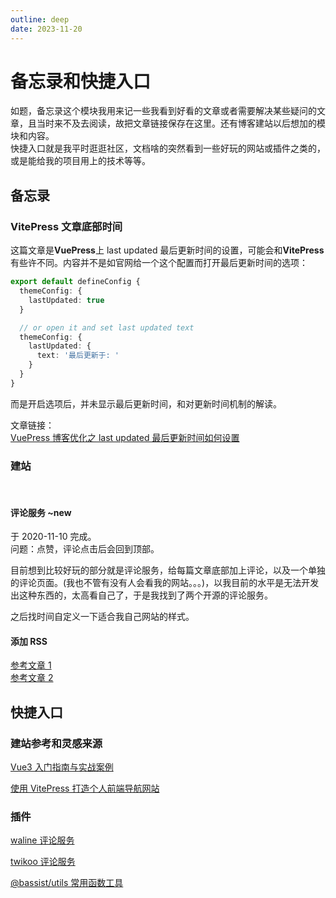 ```yaml
---
outline: deep
date: 2023-11-20
---
```


# 备忘录和快捷入口

如题，备忘录这个模块我用来记一些我看到好看的文章或者需要解决某些疑问的文章，且当时来不及去阅读，故把文章链接保存在这里。还有博客建站以后想加的模块和内容。  
快捷入口就是我平时逛逛社区，文档啥的突然看到一些好玩的网站或插件之类的，或是能给我的项目用上的技术等等。

## 备忘录

### VitePress 文章底部时间

这篇文章是**VuePress**上 last updated 最后更新时间的设置，可能会和**VitePress**有些许不同。内容并不是如官网给一个这个配置而打开最后更新时间的选项：

```ts
export default defineConfig {
  themeConfig: {
    lastUpdated: true
  }

  // or open it and set last updated text
  themeConfig: {
    lastUpdated: {
      text: '最后更新于: '
    }
  }
}
```

而是开启选项后，并未显示最后更新时间，和对更新时间机制的解读。

文章链接：  
[VuePress 博客优化之 last updated 最后更新时间如何设置](https://github.com/mqyqingfeng/Blog/issues/244)

### 建站

<br />

#### 评论服务 ~new

于 2020-11-10 完成。  
问题：点赞，评论点击后会回到顶部。

目前想到比较好玩的部分就是评论服务，给每篇文章底部加上评论，以及一个单独的评论页面。(我也不管有没有人会看我的网站。。。)，以我目前的水平是无法开发出这种东西的，太高看自己了，于是我找到了两个开源的评论服务。

之后找时间自定义一下适合我自己网站的样式。

#### 添加 RSS

[参考文章 1](https://laros.io/generating-an-rss-feed-with-vitepress)  
[参考文章 2](https://chodocs.cn/program/vitepress-plugin/#%E6%96%87%E6%A1%A3%E6%94%AF%E6%8C%81-rss-%E8%AE%A2%E9%98%85)

## 快捷入口

### 建站参考和灵感来源

[Vue3 入门指南与实战案例](https://vue3.chengpeiquan.com/)

[使用 VitePress 打造个人前端导航网站](https://juejin.cn/post/7204860462239498296)

### 插件

[waline 评论服务](https://waline.js.org)

[twikoo 评论服务](https://twikoo.js.org)

[@bassist/utils 常用函数工具](https://paka.dev/npm/@bassist/utils@0.14.0/api)
